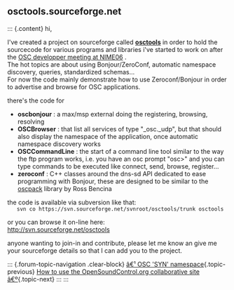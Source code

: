 ## osctools.sourceforge.net

::: {.content}
hi,

I\'ve created a project on sourceforge called
[**osctools**](http://osctools.sourceforge.net/) in order to hold the
sourcecode for various programs and libraries i\'ve started to work on
after the [OSC developper meeting at
NIME06](http://www.opensoundcontrol.org/group_book/developers/nime06meeting)
.\
The hot topics are about using Bonjour/ZeroConf, automatic namespace
discovery, queries, standardized schemas\...\
For now the code mainly demonstrate how to use Zeroconf/Bonjour in order
to advertise and browse for OSC applications.

there\'s the code for

-   **oscbonjour** : a max/msp external doing the registering, browsing,
    resolving
-   **OSCBrowser** : that list all services of type \"\_osc.\_udp\", but
    that should also display the namespace of the application, once
    automatic namespace discovery works
-   **OSCCommandLine** : the start of a command line tool similar to the
    way the ftp program works, i.e. you have an osc prompt \"osc\>\" and
    you can type commands to be executed like connect, send, browse,
    register\...
-   **zeroconf** : C++ classes around the dns-sd API dedicated to ease
    programming with Bonjour, these are designed to be similar to the
    [oscpack](http://www.audiomulch.com/~rossb/code/oscpack/) library by
    Ross Bencina

the code is available via subversion like that:\
`    svn co https://svn.sourceforge.net/svnroot/osctools/trunk osctools   `

or you can browse it on-line here:\
<http://svn.sourceforge.net/osctools>

anyone wanting to join-in and contribute, please let me know an give me
your sourceforge details so that I can add you to the project.

::: {.forum-topic-navigation .clear-block}
[â€¹ OSC \'SYN\'
namespace](topic/148 "Go to previous forum topic"){.topic-previous} [How
to use the OpenSoundControl.org collaborative site
â€º](topic/108 "Go to next forum topic"){.topic-next}
:::
:::
